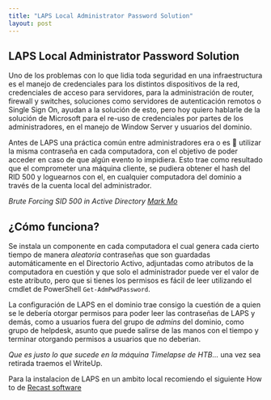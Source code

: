 ```yaml
---
title: "LAPS Local Administrator Password Solution"
layout: post
---
```


<h2>LAPS Local Administrator Password Solution </h2>
Uno de los problemas con lo que lidia toda seguridad en una infraestructura es el manejo de credenciales para los distintos dispositivos de la red, credenciales de acceso para servidores, para la administración de router, firewall y switches, soluciones como servidores de autenticación remotos o Single Sign On, ayudan a la solución de esto, pero hoy quiero hablarle de la solución de Microsoft para el re-uso de credenciales por partes de los administradores, en el manejo de Window Server y usuarios del dominio.

Antes de LAPS una práctica común entre administradores era o es 🤌 utilizar la misma contraseña en cada computadora, con el objetivo de poder acceder en caso de que algún evento lo impidiera. Esto trae como resultado que el comprometer una máquina cliente, se pudiera obtener el hash del RID 500 y loguearnos con el, en cualquier computadora del dominio a través de la cuenta local del administrador. 

_Brute Forcing SID 500 in Active Directory [Mark Mo][Mark Mo]_

<h2>¿Cómo funciona?</h2>

Se instala un componente en cada computadora el cual genera cada cierto tiempo de manera _aleatoria_ contraseñas que son guardadas automáticamente en el Directorio Activo, adjuntadas como atributos de la computadora en cuestión y que solo el administrador puede ver el valor de este atributo, pero que si tienes los permisos es fácil de leer utilizando el cmdlet de PowerShell `Get-AdmPwdPassword`.

La configuración de LAPS en el dominio trae consigo la cuestión de a quien se le debería otorgar permisos para poder leer las contraseñas de LAPS y demás, como a usuarios fuera del grupo de _admins_ del dominio, como grupo de helpdesk, asunto que puede salirse de las manos con el tiempo y terminar otorgando permisos a usuarios que no deberian. 
  
*Que es justo lo que sucede en la máquina Timelapse de HTB...* una vez sea retirada traemos el WriteUp.

Para la instalacion de LAPS en un ambito local recomiendo el siguiente How to de [Recast software][Recast software]

[Recast software]: https://www.recastsoftware.com/es/resources/overview-of-microsoft-laps-local-administrator-password-solution/
[Mark Mo]: https://medium.com/@markmotig/brute-forcing-sid-500-in-active-directory-c9eb7c01a8a6
[Microsoft]: https://docs.microsoft.com/en-us/openspecs/windows_protocols/ms-gppref/2c15cbf0
